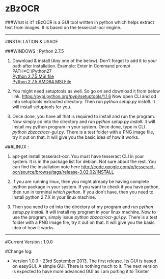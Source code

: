 zBzOCR
======

###What is it?
zBzOCR is a GUI tool written in python which helps extract text from images. It is based on the tesseract-ocr engine.

**********************************************************************

#INSTALLATION & USAGE

###WINDOWS :
Python 2.7.5

1. Download & install (Any one of the below). Don't forget to add it to your path after installation. Example: Enter in Command prompt PATH=C:\Python27		
[Python 2.7.5 MSI file](http://www.python.org/ftp/python/2.7.5/python-2.7.5.msi)				
[Python 2.7.5 AMD64 MSI File](http://www.python.org/ftp/python/2.7.5/python-2.7.5.amd64.msi)					

2. You might need setuptools as well. So go on and download it from below link.
https://pypi.python.org/pypi/setuptools/1.1.6
Now open CLI and cd into setuptools extracted directory. Then run *python setup.py install*. It will install setuptools for you.

3. Once done, you have all that is required to install and run the program. 
Now simply cd into the directory and run *python setup.py install*. It will install my python program in your system. Once done, type in CLI *python zbzocr/ocr-gui.py*. There is a test folder with a PNG image file, try it out on that. It will give you the basic idea of how it works. 

###LINUX :


1. apt-get install tesseract-ocr. You must have tesseract CLI in your system. It is in the package list for debian. Not sure about the rest. You can find the installation note here http://code.google.com/p/tesseract-ocr/source/browse/tags/release-3.02.02/INSTALL

2. If you are running linux, then you might already be having complete python package in your system. If you want to check if you have python, then run in terminal *which python*. If you don't have, then you need to install python 2.7.X in your linux machine. 

3. Then you need to cd into the directory of my program and run *python setup.py install*. It will install my program in your linux machine. Now to use the program, simply issue *python zbzocr/ocr-gui.py*. There is a test folder with a PNG image file, try it out on that. It will give you the basic idea of how it works. 


******************************************************************************

#Current Version : 1.0.0

			
#Change log:

* Version 1.0.0 - 23rd September 2013, The first release. 
Its GUI is based on easyGUI. A simple GUI. There is nothing much to it. The next version is expected to have more advanced GUI as i am porting it to Tkinter

